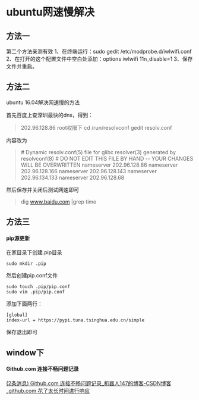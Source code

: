 # ubuntu网速慢解决

## 方法一

第二个方法亲测有效
1、在终端运行：sudo gedit /etc/modprobe.d/iwlwifi.conf
2、在打开的这个配置文件中空白处添加：options iwlwifi 11n_disable=1
3、保存文件并重启。

## 方法二

ubuntu 16.04解决网速慢的方法

首先百度上查深圳最快的dns，得到：

> 202.96.128.86
> root权限下
> cd /run/resolvconf
> gedit resolv.conf


内容改为 

> \# Dynamic resolv.conf(5) file for glibc resolver(3) generated by resolvconf(8)
> \#   DO NOT EDIT THIS FILE BY HAND -- YOUR CHANGES WILL BE OVERWRITTEN
> nameserver 202.96.128.86
> nameserver 202.96.128.166 
> nameserver 202.96.128.143
> nameserver 202.96.134.133 
> nameserver 202.96.128.68


然后保存并关闭后测试网速即可

> dig www.baidu.com |grep time

## 方法三

#### pip源更新

在家目录下创建.pip目录

```
sudo mkdir .pip
```

然后创建pip.conf文件

```
sudo touch .pip/pip.conf
sudo vim .pip/pip.conf
```

添加下面两行：

```
[global]
index-url = https://pypi.tuna.tsinghua.edu.cn/simple
```

保存退出即可



## window下

#### Github.com 连接不畅问题记录

[(2条消息) Github.com 连接不畅问题记录_机器人147的博客-CSDN博客_github.com 花了太长时间进行响应](https://blog.csdn.net/qq_45232902/article/details/115435212)



